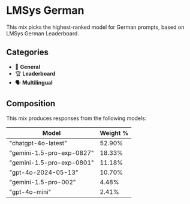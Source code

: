 # LMSys German

This mix picks the highest-ranked model for German prompts, based on LMSys German Leaderboard.

## Categories

- 💬 **General**
- 🏆 **Leaderboard**
- 🗣️ **Multilingual**

## Composition

This mix produces responses from the following models:

| Model                     | Weight % |
| ------------------------- | -------- |
| "chatgpt-4o-latest"       | 52.90%   |
| "gemini-1.5-pro-exp-0827" | 18.33%   |
| "gemini-1.5-pro-exp-0801" | 11.18%   |
| "gpt-4o-2024-05-13"       | 10.70%   |
| "gemini-1.5-pro-002"      | 4.48%    |
| "gpt-4o-mini"             | 2.41%    |
